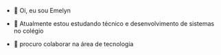 - 👋 Oi, eu sou Emelyn
  
- 🌱 Atualmente estou estudando técnico e desenvolvimento de sistemas no colégio
- 💞️ procuro colaborar na área de tecnologia
 

<!---
emy264/emy264 is a ✨ special ✨ repository because its `README.md` (this file) appears on your GitHub profile.
You can click the Preview link to take a look at your changes.
--->
